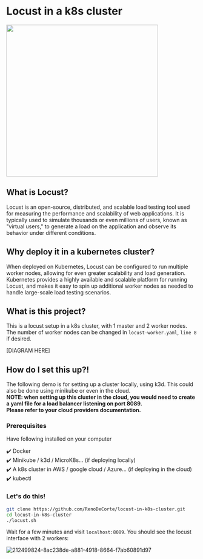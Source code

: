 # Locust in a k8s cluster

<img src="https://user-images.githubusercontent.com/93259668/220996393-791ed6fe-58d2-48d6-b2f9-fbcc5ad0f71d.jpg" width="400">

## What is Locust? 
Locust is an open-source, distributed, and scalable load testing tool used for measuring the performance and scalability of web applications. It is typically used to simulate thousands or even millions of users, known as "virtual users," to generate a load on the application and observe its behavior under different conditions.

## Why deploy it in a kubernetes cluster?
When deployed on Kubernetes, Locust can be configured to run multiple worker nodes, allowing for even greater scalability and load generation. Kubernetes provides a highly available and scalable platform for running Locust, and makes it easy to spin up additional worker nodes as needed to handle large-scale load testing scenarios.

## What is this project?
This is a locust setup in a k8s cluster, with 1 master and 2 worker nodes. The number of worker nodes can be changed in `locust-worker.yaml`, `line 8` if desired. 

[DIAGRAM HERE]

## How do I set this up?!
The following demo is for setting up a cluster locally, using k3d. This could also be done using minikube or even in the cloud.  
**NOTE: when setting up this cluster in the cloud, you would need to create a yaml file for a load balancer listening on port 8089.  
Please refer to your cloud providers documentation.**


### Prerequisites
Have following installed on your computer

:heavy_check_mark: Docker  
:heavy_check_mark: Minikube / k3d / MicroK8s... (if deploying locally)  
:heavy_check_mark: A k8s cluster in AWS / google cloud / Azure...  (if deploying in the cloud)  
:heavy_check_mark: kubectl

### Let's do this!
```bash
git clone https://github.com/RenoDeCorte/locust-in-k8s-cluster.git
cd locust-in-k8s-cluster
./locust.sh
```

Wait for a few minutes and visit `localhost:8089`. You should see the locust interface with 2 workers:

![212499824-8ac238de-a881-4918-8664-f7ab60891d97](https://user-images.githubusercontent.com/93259668/221002120-68c8f409-bc6c-4641-95c3-3474ff1b85fb.png)

